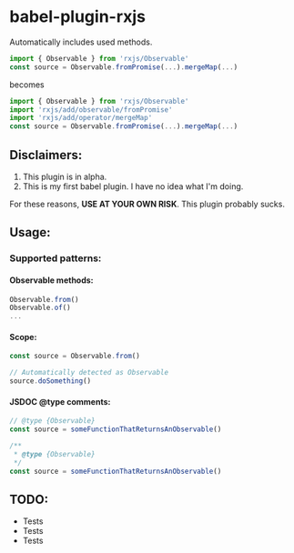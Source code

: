 # babel-plugin-rxjs
Automatically includes used methods.

```js
import { Observable } from 'rxjs/Observable'
const source = Observable.fromPromise(...).mergeMap(...)
```
becomes
```js
import { Observable } from 'rxjs/Observable'
import 'rxjs/add/observable/fromPromise'
import 'rxjs/add/operator/mergeMap'
const source = Observable.fromPromise(...).mergeMap(...)
```

## Disclaimers:
1. This plugin is in alpha.
1. This is my first babel plugin. I have no idea what I'm doing.

For these reasons, **USE AT YOUR OWN RISK**. This plugin probably sucks.

## Usage:

### Supported patterns:
#### Observable methods:
```js
Observable.from()
Observable.of()
...
```

#### Scope:
```js
const source = Observable.from()

// Automatically detected as Observable
source.doSomething()
```

#### JSDOC @type comments:
```js
// @type {Observable}
const source = someFunctionThatReturnsAnObservable()

/**
 * @type {Observable}
 */
const source = someFunctionThatReturnsAnObservable()
```

## TODO:
* Tests
* Tests
* Tests

